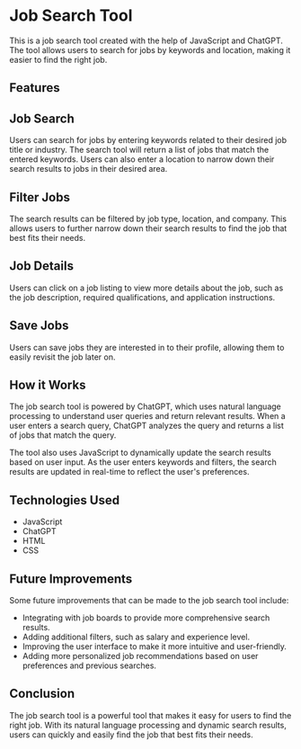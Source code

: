 # Job Search Tool

This is a job search tool created with the help of JavaScript and ChatGPT. The tool allows users to search for jobs by keywords and location, making it easier to find the right job.

## Features

## Job Search
Users can search for jobs by entering keywords related to their desired job title or industry. The search tool will return a list of jobs that match the entered keywords. Users can also enter a location to narrow down their search results to jobs in their desired area.

## Filter Jobs
The search results can be filtered by job type, location, and company. This allows users to further narrow down their search results to find the job that best fits their needs.

## Job Details
Users can click on a job listing to view more details about the job, such as the job description, required qualifications, and application instructions.

## Save Jobs
Users can save jobs they are interested in to their profile, allowing them to easily revisit the job later on.

## How it Works
The job search tool is powered by ChatGPT, which uses natural language processing to understand user queries and return relevant results. When a user enters a search query, ChatGPT analyzes the query and returns a list of jobs that match the query.

The tool also uses JavaScript to dynamically update the search results based on user input. As the user enters keywords and filters, the search results are updated in real-time to reflect the user's preferences.

## Technologies Used
- JavaScript
- ChatGPT
- HTML
- CSS
## Future Improvements
Some future improvements that can be made to the job search tool include:

- Integrating with job boards to provide more comprehensive search results.
- Adding additional filters, such as salary and experience level.
- Improving the user interface to make it more intuitive and user-friendly.
- Adding more personalized job recommendations based on user preferences and previous searches.
## Conclusion
The job search tool is a powerful tool that makes it easy for users to find the right job. With its natural language processing and dynamic search results, users can quickly and easily find the job that best fits their needs.
